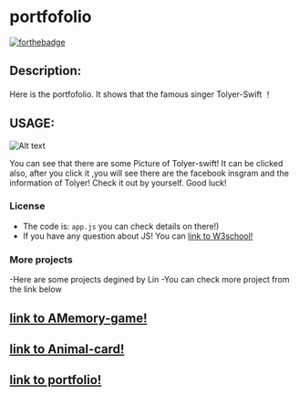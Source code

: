 
portfofolio
===========
[![forthebadge](https://forthebadge.com/images/badges/uses-js.svg)](https://forthebadge.com)

**Description:**
-----------

Here is the portfofolio. It shows that the famous singer Tolyer-Swift ！ 

USAGE:
-----

![Alt text](C:\Users\SD21\Desktop\Portfolio\PIC\pic1)


You can see that there are some Picture of Tolyer-swift! It can be clicked also, after you click it ,you will see there are the facebook insgram and the information of Tolyer! Check it out by yourself. Good luck!

### License

- The code is: `app.js` you can check details on there!)
- If you have any question about JS! You can [link to W3school!](https://www.w3schools.com/)


### More projects


-Here are some projects degined by Lin
-You can check more project from the link below 


[link to AMemory-game!](https://github.com/linzhoucool/The-coolest-matching-memory-game-ever-from-Lin-in-2018)
-----------------------

[link to Animal-card!](https://github.com/linzhoucool/animal-card)
-----------------------

[link to portfolio!](https://github.com/linzhoucool/portfolio)
-----------------------



